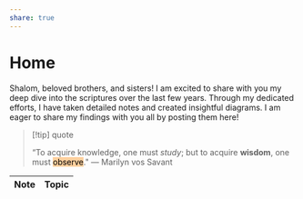 ```yaml
---
share: true
---
```


# Home

Shalom, beloved brothers, and sisters! I am excited to share with you my deep dive into the scriptures over the last few years. Through my dedicated efforts, I have taken detailed notes and created insightful diagrams. I am eager to share my findings with you all by posting them here!


> [!tip] quote
> 
>“To acquire knowledge, one must *study*; but to acquire **wisdom**, one must <mark style="background: #FFB86CA6;">observe</mark>." ― Marilyn vos Savant

| Note | Topic |
| ---- | ----- |
